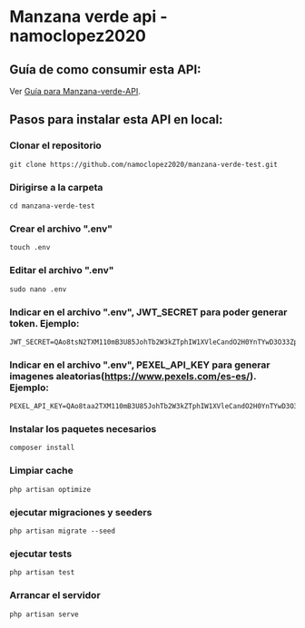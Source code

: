 # Manzana verde api - namoclopez2020

## Guía de como consumir esta API:

Ver [Guía para Manzana-verde-API](https://josenamoc-manzana-verde-api.herokuapp.com/).

## Pasos para instalar esta API en local:

### Clonar el repositorio
```
git clone https://github.com/namoclopez2020/manzana-verde-test.git
```
### Dirigirse a la carpeta
```
cd manzana-verde-test
```

### Crear el archivo ".env"
```
touch .env
```

### Editar el archivo ".env"
```
sudo nano .env
```

### Indicar en el archivo ".env", JWT_SECRET para poder generar token. Ejemplo:
```
JWT_SECRET=QAo8tsN2TXM110mB3U85JohTb2W3kZTphIW1XVleCandO2H0YnTYwD3O33ZpERE0

```
### Indicar en el archivo ".env", PEXEL_API_KEY para generar imagenes aleatorias(https://www.pexels.com/es-es/). Ejemplo:
```
PEXEL_API_KEY=QAo8taa2TXM110mB3U85JohTb2W3kZTphIW1XVleCandO2H0YnTYwD3O33ZpERE0

```

### Instalar los paquetes necesarios
```
composer install
```

### Limpiar cache
```
php artisan optimize
```

### ejecutar migraciones y seeders
```
php artisan migrate --seed
```

### ejecutar tests
```
php artisan test
```


### Arrancar el servidor
```
php artisan serve
```